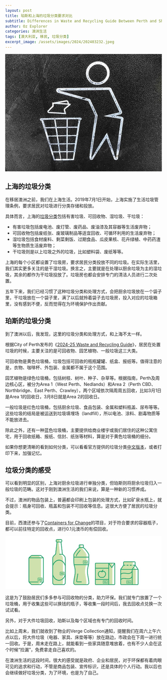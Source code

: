 ```yaml
---
layout: post
title: 珀斯和上海的垃圾分类要求对比
subtitle: Differences in Waste and Recycling Guide Between Perth and Shanghai
author: Oz Explorer
categories: 澳洲生活
tags: [澳大利亚, 移民, 垃圾分类]
excerpt_image: /assets/images/2024/202403232.jpeg
---
```


![202404231](/assets/images/2024/202403231.jpg)

## 上海的垃圾分类

在移居澳洲之前，我们在上海生活。2019年7月1日开始，上海实施了生活垃圾管理条例，要求居民对垃圾进行分类存储和投放。

具体而言，上海的[垃圾分类](https://zwdt.sh.gov.cn/govPortals/gcpc/garbageSort.html)包括有害垃圾、可回收物、湿垃圾、干垃圾：
- 有害垃圾包括废电池、废灯管、废药品、废油漆及其容器等生活废弃物；
- 可回收物包括废纸张、废玻璃制品等适宜回收、可循环利用的生活废弃物；
- 湿垃圾包括食材废料、剩菜剩饭、过期食品、瓜皮果核、花卉绿植、中药药渣等生物质生活废弃物；
- 干垃圾则是以上垃圾之外的垃圾，比如塑料袋、废纸等等。

上海的每个小区都设置了垃圾房，要求居民分类投放不同的垃圾。在实际生活里，我们其实更多关注的是干湿垃圾。换言之，主要就是在处理以厨余垃圾为主的湿垃圾，其余的都作为干垃圾投放了。垃圾房也都会安排专门的清洁人员进行二次处置。

五年下来，我们已经习惯了这种垃圾分类和处理方式，会把厨余垃圾放在一个袋子里，干垃圾放在一个袋子里，满了以后就拎着袋子去垃圾房，投入对应的垃圾箱里，没有感到不便，反而觉得在为环境保护作出贡献。

## 珀斯的垃圾分类

到了澳洲以后，我发现，这里的垃圾分类和处理方式，和上海不太一样。

根据City of Perth发布的《[2024-25 Waste and Recycling Guide](https://rgcopcorpweb103-cdn-endpoint.azureedge.net/-/media/Project/COP/COP/COP/Assets/Images-and-Video/Live-and-Work/Waste-and-Recycling/24-005-Residential-Waste-and-Recycling-Guide-2024-V7-WEB.pdf)》，居民在处置垃圾的时候，主要关注的是可回收物、园艺植物、一般垃圾这三大类。

可回收物是黄色垃圾桶，垃圾包括可回收的瓶瓶罐罐、纸盒、报纸等。值得注意的是，衣物、咖啡杯、外包装、金属都不属于这个范围。

园艺植物是绿色垃圾桶，包括树枝、树叶、种子、杂草等。根据指南，Perth及周边核心区，被分为Area 1（West Perth、Nedlands）和Area 2（Perth CBD、Northbridge、East Perth、Crawley），两个区域依次隔周周五回收，比如3月1日是Area 1的回收日，3月8日就是Area 2的回收日。

一般垃圾是红色垃圾桶，包括厨余垃圾、食品包装、金属和塑料瓶盖、尿布等等。这些垃圾的结局是被运送到垃圾填埋场（landfill），所以电池、涂料、剧毒物质等不能放进去。

除此之外，还有一种蓝色垃圾桶，主要提供给商业楼宇或我们居住的这种公寓住宅，用于回收纸箱、报纸、信封、纸张等材料，算是对于黄色垃圾桶的细分。

如果你想更清晰的看到如何分类，可以看看官方提供的垃圾分类[中文版本](https://rgcopcorpweb103-cdn-endpoint.azureedge.net/-/media/Project/COP/COP/COP/Assets/Images-and-Video/Live-and-Work/Waste-and-Recycling/How-to-Sort-Your-Waste---CHINESE---2.pdf?rev=9d3fb43da6d5436cb8c5de39c369bb9c&hash=2579D2A4F46E2592DF0CBC8F0E8449E4)，或者打印下来，加强记忆。


## 垃圾分类的感受

可以看到明显的区别，上海对厨余垃圾进行单独分类，但珀斯则将厨余垃圾归入一般垃圾的范畴。这对于刚到澳洲生活的我们来说，算是一种新的习惯养成。

不过，澳洲的物品包装上，普遍都会印刷上包装的处理方式，比如矿泉水瓶上，就会提示：瓶身可回收、瓶盖和包装不可回收等信息。这很大方便了居民的垃圾分类。

目前，西澳还参与了[Containers for Change](https://www.containersforchange.com.au/wa/)的项目，对于符合要求的容器瓶子，都可以前往特定的回收点，进行0.1元澳币的有偿回收。

![202404232](/assets/images/2024/202403232.jpeg)

这是为了鼓励居民们多多参与可回收物的分类，助力环保。我们就专门放置了一个垃圾桶，用于收集这些可以换钱的瓶子，等收集一段时间后，我去回收点兑换一次试试看。

另外，对于大件垃圾回收，珀斯以及每个区域也有专门的回收时间。

比如上周末，我们就收到了物业的Verge Collection通知，提醒我们在周六上午六点以后，将大件垃圾（电器、家具、床垫等等）放在路边，市政会在下周一进行统一回收。于是，周末走在路上，就能看到一些家具随意堆放着，也有不少人会在这个时候“捡漏”，免费拿走自己喜欢的。

在澳洲生活的这段时间，很大的感受就是政府、企业和居民，对于环保都有着肉眼可见的追求和行动，不管是商品包装、宣传标识，还是具体的个人行动。我以后也会继续做好垃圾分类，为了环境，也是为了自己。




